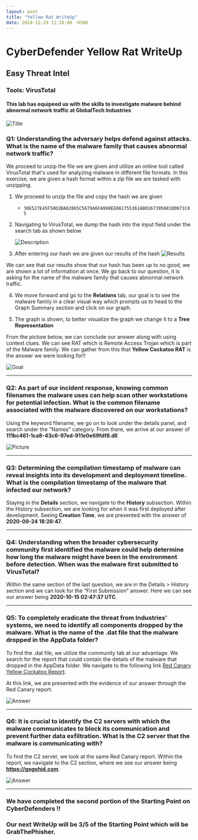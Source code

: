 ```yaml
---
layout: post
title: "Yellow Rat WriteUp"
date: 2024-12-29 11:10:00 -0500
---
```



# CyberDefender Yellow Rat WriteUp
## Easy Threat Intel
### Tools: VirusTotal 

#### This lab has equipeed us with the skills to investigate malware behind abnormal network traffic at GlobalTech Industries 

![Title](https://i.imgur.com/F6tx9ip.png)

### Q1: Understanding the adversary helps defend against attacks. What is the name of the malware family that causes abnormal network traffic?

We proceed to unzip the file we are given and utilize an online tool called VirusTotal that's used for analyzing malware in different file formats. In this exercise, we are given a hash format within a zip file we are tasked with unzipping.

1. We proceed to unzip the file and copy the hash we are given
   * `30E527E45F50D2BA82865C5679A6FA998EE0A1755361AB01673950810D071C85`

2. Navigating to VirusTotal, we dump the hash into the input field under the search tab as shown below

   ![Description](https://i.imgur.com/slTfBUF.png)

3. After entering our hash we are given our results of the hash
   ![Results](https://i.imgur.com/Ve4R4j8.png)

We can see that our results show that our hash has been up to no good, we are shown a lot of information at once. We go back to our question, it is asking for the name of the malware family that causes abnormal network traffic.

4. We move forward and go to the **Relations** tab, our goal is to see the malware family in a clear visual way which prompts us to head to the Graph Summary section and click on our graph.

5. The graph is shown, to better visualize the graph we change it to a **Tree Representation**

From the picture below, we can conclude our answer along with using context clues. We can see RAT which is Remote Access Trojan which is part of the Malware family. We can gather from this that **Yellow Cockatoo RAT** is the answer we were looking for!!

![Goal](https://i.imgur.com/c7jf3Bn.png)

---

### Q2: As part of our incident response, knowing common filenames the malware uses can help scan other workstations for potential infection. What is the common filename associated with the malware discovered on our workstations?

Using the keyword filename, we go on to look under the details panel, and search under the "Names" category. From there, we arrive at our answer of 
   **111bc461-1ca8-43c6-97ed-911e0e69fdf8.dll**

   ![Picture](https://i.imgur.com/c7hfo98.png)

---

### Q3: Determining the compilation timestamp of malware can reveal insights into its development and deployment timeline. What is the compilation timestamp of the malware that infected our network?

Staying in the **Details** section, we navigate to the **History** subsection. Within the History subsection, we are looking for when it was first deployed after development. Seeing **Creation Time**, we are presented with the answer of **2020-09-24 18:26:47**.

---

### Q4: Understanding when the broader cybersecurity community first identified the malware could help determine how long the malware might have been in the environment before detection. When was the malware first submitted to VirusTotal?

Within the same section of the last question, we are in the Details > History section and we can look for the “First Submission” answer. Here we can see our answer being **2020-10-15 02:47:37 UTC**.

---

### Q5: To completely eradicate the threat from Industries' systems, we need to identify all components dropped by the malware. What is the name of the .dat file that the malware dropped in the AppData folder?

To find the .dat file, we utilize the community tab at our advantage. We search for the report that could contain the details of the malware that dropped in the AppData folder. We navigate to the following link [Red Canary Yellow Cockatoo Report](https://redcanary.com/blog/yellow-cockatoo/).

At this link, we are presented with the evidence of our answer through the Red Canary report.

![Answer](https://i.imgur.com/qFhja0a.png)

---

### Q6: It is crucial to identify the C2 servers with which the malware communicates to block its communication and prevent further data exfiltration. What is the C2 server that the malware is communicating with?

To find the C2 server, we look at the same Red Canary report. Within the report, we navigate to the C2 section, where we see our answer being **https://gogohid.com**.

![Answer](https://i.imgur.com/l4aNIuP.png)

---

### We have completed the second portion of the Starting Point on CyberDefenders !!
### Our next WriteUp will be 3/5 of the Starting Point which will be GrabThePhisher.
